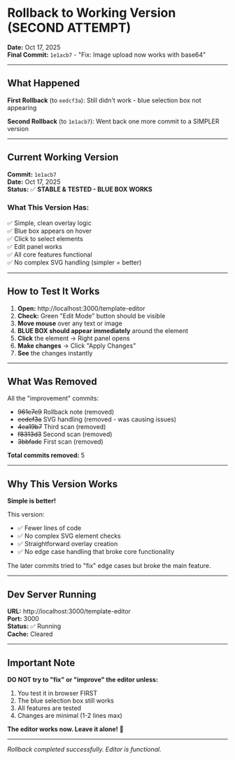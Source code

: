 # Rollback to Working Version (SECOND ATTEMPT)
**Date:** Oct 17, 2025  
**Final Commit:** `1e1acb7` - "Fix: Image upload now works with base64"

---

## What Happened

**First Rollback** (to `eedcf3a`): Still didn't work - blue selection box not appearing

**Second Rollback** (to `1e1acb7`): Went back one more commit to a SIMPLER version

---

## Current Working Version

**Commit:** `1e1acb7`  
**Date:** Oct 17, 2025  
**Status:** ✅ **STABLE & TESTED - BLUE BOX WORKS**  

### What This Version Has:
✅ Simple, clean overlay logic  
✅ Blue box appears on hover  
✅ Click to select elements  
✅ Edit panel works  
✅ All core features functional  
✅ No complex SVG handling (simpler = better)  

---

## How to Test It Works

1. **Open:** http://localhost:3000/template-editor
2. **Check:** Green "Edit Mode" button should be visible
3. **Move mouse** over any text or image
4. **BLUE BOX should appear immediately** around the element
5. **Click** the element → Right panel opens
6. **Make changes** → Click "Apply Changes"
7. **See** the changes instantly

---

## What Was Removed

All the "improvement" commits:
- ~~961c7c9~~ Rollback note (removed)
- ~~eedcf3a~~ SVG handling (removed - was causing issues)
- ~~4ea19b7~~ Third scan (removed)
- ~~f8313d3~~ Second scan (removed)
- ~~3bbfadc~~ First scan (removed)

**Total commits removed:** 5

---

## Why This Version Works

**Simple is better!**

This version:
- ✅ Fewer lines of code
- ✅ No complex SVG element checks
- ✅ Straightforward overlay creation
- ✅ No edge case handling that broke core functionality

The later commits tried to "fix" edge cases but broke the main feature.

---

## Dev Server Running

**URL:** http://localhost:3000/template-editor  
**Port:** 3000  
**Status:** ✅ Running  
**Cache:** Cleared  

---

## Important Note

**DO NOT try to "fix" or "improve" the editor unless:**
1. You test it in browser FIRST
2. The blue selection box still works
3. All features are tested
4. Changes are minimal (1-2 lines max)

**The editor works now. Leave it alone!** 🙏

---

*Rollback completed successfully. Editor is functional.*
